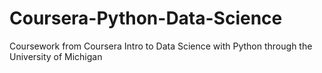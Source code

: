 # Coursera-Python-Data-Science
Coursework from Coursera Intro to Data Science with Python through the University of Michigan 

